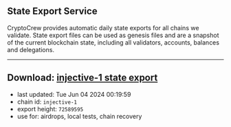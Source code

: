 ## State Export Service
CryptoCrew provides automatic daily state exports for all chains we validate. State export files can be used as genesis files and are a snapshot of the current blockchain state, including all validators, accounts, balances and delegations.

---
**Download: [injective-1 state export](https://dl-eu2.ccvalidators.com/SERVICE/injective/injective-1_export_72589595.json)**
---

- last updated: Tue Jun 04 2024 00:19:59
- chain id: `injective-1`
- export height: `72589595`
- use for: airdrops, local tests, chain recovery

